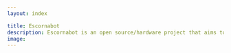 ```yaml
---
layout: index

title: Escornabot
description: Escornabot is an open source/hardware project that aims to bring robotics and programming to children.
image: 
---
```

